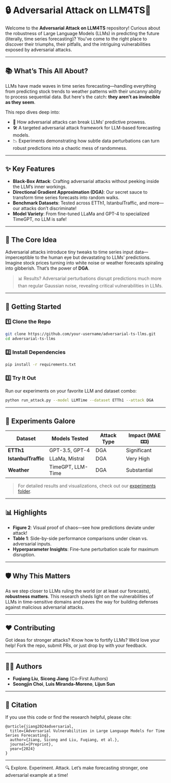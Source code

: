 # 🔒 Adversarial Attack on LLM4TS🚀

Welcome to the **Adversarial Attack on LLM4TS** repository! Curious about the robustness of Large Language Models (LLMs) in predicting the future (literally, time series forecasting)? You've come to the right place to discover their triumphs, their pitfalls, and the intriguing vulnerabilities exposed by adversarial attacks.

---

## 📚 What’s This All About?

LLMs have made waves in time series forecasting—handling everything from predicting stock trends to weather patterns with their uncanny ability to process sequential data. But here's the catch: **they aren't as invincible as they seem**.

This repo dives deep into:

- 🚧 How adversarial attacks can break LLMs’ predictive prowess.
- 🛠️ A targeted adversarial attack framework for LLM-based forecasting models.
- 📉 Experiments demonstrating how subtle data perturbations can turn robust predictions into a chaotic mess of randomness.

---

## ✨ Key Features

- **Black-Box Attack**: Crafting adversarial attacks without peeking inside the LLM’s inner workings.
- **Directional Gradient Approximation (DGA)**: Our secret sauce to transform time series forecasts into random walks.
- **Benchmark Datasets**: Tested across ETTh1, IstanbulTraffic, and more—our attacks don’t discriminate!
- **Model Variety**: From fine-tuned LLaMa and GPT-4 to specialized TimeGPT, no LLM is safe!

---

## 🎯 The Core Idea

Adversarial attacks introduce tiny tweaks to time series input data—imperceptible to the human eye but devastating to LLMs’ predictions. Imagine stock prices turning into white noise or weather forecasts spiraling into gibberish. That’s the power of **DGA**. 

> 📊 Results? Adversarial perturbations disrupt predictions much more than regular Gaussian noise, revealing critical vulnerabilities in LLMs.

---

## 🚀 Getting Started

### 1️⃣ Clone the Repo
```bash
git clone https://github.com/your-username/adversarial-ts-llms.git
cd adversarial-ts-llms
```

### 2️⃣ Install Dependencies
```bash
pip install -r requirements.txt
```

### 3️⃣ Try It Out
Run our experiments on your favorite LLM and dataset combo:
```bash
python run_attack.py --model LLMTime --dataset ETTh1 --attack DGA
```

---

## 🧪 Experiments Galore

| Dataset            | Models Tested        | Attack Type | Impact (MAE 🁑) |
|--------------------|----------------------|-------------|----------------|
| **ETTh1**          | GPT-3.5, GPT-4      | DGA         | Significant    |
| **IstanbulTraffic**| LLaMa, Mistral      | DGA         | Very High      |
| **Weather**        | TimeGPT, LLM-Time   | DGA         | Substantial    |

> For detailed results and visualizations, check out our [experiments folder](experiments/).

---

## 📊 Highlights

- **Figure 2**: Visual proof of chaos—see how predictions deviate under attack!
- **Table 1**: Side-by-side performance comparisons under clean vs. adversarial inputs.
- **Hyperparameter Insights**: Fine-tune perturbation scale for maximum disruption.

---

## 🛡️ Why This Matters

As we step closer to LLMs ruling the world (or at least our forecasts), **robustness matters**. This research sheds light on the vulnerabilities of LLMs in time-sensitive domains and paves the way for building defenses against malicious adversarial attacks.

---

## ❤️ Contributing

Got ideas for stronger attacks? Know how to fortify LLMs? We’d love your help! Fork the repo, submit PRs, or just drop by with your feedback.

---

## 👩‍🔬 Authors

- **Fuqiang Liu**, **Sicong Jiang** (Co-First Authors)
- **Seongjin Choi**, **Luis Miranda-Moreno**, **Lijun Sun**

---

## 📜 Citation

If you use this code or find the research helpful, please cite:
```
@article{jiang2024adversarial,
  title={Adversarial Vulnerabilities in Large Language Models for Time Series Forecasting},
  author={Jiang, Sicong and Liu, Fuqiang, et al.},
  journal={Preprint},
  year={2024}
}
```

---

🔍 Explore. Experiment. Attack. Let’s make forecasting stronger, one adversarial example at a time!
